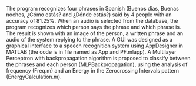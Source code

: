 The program recognizes four phrases in Spanish (Buenos días, Buenas noches, ¿Cómo estás? and ¿Dónde estás?) said by 4 people with an accuracy of 81.25%.
When an audio is selected from the database, the program recognizes which person says the phrase and which phrase is. The result is shown with an image of the person, a written phrase and an audio of the system replying to the phrase.
A GUI was designed as a graphical interface to a speech recognition system using AppDesigner in MATLAB (the code is in file named as App and PF.mlapp). 
A Multilayer Perceptron with backpropagation algorithm is proposed to classify between the phrases and each person (MLPBackpropagation), using the analysis of frequency (Freq.m) and an Energy in the Zerocrossing Intervals pattern (EnergyCalculation.m).
